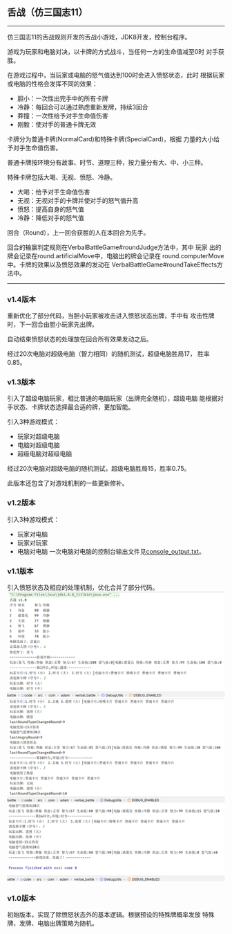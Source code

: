 ## 舌战（仿三国志11）

-------------
仿三国志11的舌战规则开发的舌战小游戏，JDK8开发，控制台程序。

游戏为玩家和电脑对决，以卡牌的方式战斗，当任何一方的生命值减至0时
对手获胜。

在游戏过程中，当玩家或电脑的怒气值达到100时会进入愤怒状态，此时
根据玩家或电脑的性格会发挥不同的效果：
- 胆小：一次性出完手中的所有卡牌
- 冷静：每回合可以通过熟虑重新发牌，持续3回合
- 莽撞：一次性给予对手生命值伤害
- 刚毅：使对手的普通卡牌无效

卡牌分为普通卡牌(NormalCard)和特殊卡牌(SpecialCard)，根据
力量的大小给予对手生命值伤害。

普通卡牌按环境分有故事、时节、道理三种，按力量分有大、中、小三种。

特殊卡牌包括大喝、无视、愤怒、冷静。
- 大喝：给予对手生命值伤害
- 无视：无视对手的卡牌并使对手的怒气值升高
- 愤怒：提高自身的怒气值
- 冷静：降低对手的怒气值

回合（Round），上一回合获胜的人在本回合为先手。

回合的输赢判定规则在VerbalBattleGame#roundJudge方法中，其中
玩家 出的牌会记录在round.artificialMove中，电脑出的牌会记录在
round.computerMove中。卡牌的效果以及愤怒效果的发动在
VerbalBattleGame#roundTakeEffects方法中。

---------------
### v1.4版本
重新优化了部分代码，当胆小玩家被攻击进入愤怒状态出牌，手中有
攻击性牌时，下一回合由胆小玩家先出牌。

自动结束愤怒状态的处理放在回合所有效果发动之后。

经过20次电脑对超级电脑（智力相同）的随机测试，超级电脑胜局17，
胜率0.85。
### v1.3版本
引入了超级电脑玩家，相比普通的电脑玩家（出牌完全随机），超级电脑
能根据对手状态、卡牌状态选择最合适的牌，更加智能。

引入3种游戏模式：
- 玩家对超级电脑
- 电脑对超级电脑
- 超级电脑对超级电脑

经过20次电脑对超级电脑的随机测试，超级电脑胜局15，胜率0.75。

此版本还包含了对游戏机制的一些更新修补。
### v1.2版本
引入3种游戏模式：
- 玩家对电脑
- 玩家对玩家
- 电脑对电脑
一次电脑对电脑的控制台输出文件见[console_output.txt](code/resources/console_output.txt)。
### v1.1版本
引入愤怒状态及相应的处理机制，优化合并了部分代码。
![](code/resources/v1.1-1.png)
![](code/resources/v1.1-2.png)
![](code/resources/v1.1-3.png)
### v1.0版本
初始版本，实现了除愤怒状态外的基本逻辑。根据预设的特殊牌概率发放
特殊牌，发牌、电脑出牌策略为随机。